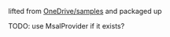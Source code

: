 lifted from [OneDrive/samples](https://github.com/OneDrive/samples](https://github.com/OneDrive/samples/tree/master/samples/file-picking/typescript-react)https://github.com/OneDrive/samples/tree/master/samples/file-picking/typescript-react) and packaged up

TODO: use MsalProvider if it exists?
